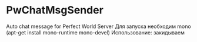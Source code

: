 # PwChatMsgSender
Auto chat message for Perfect World Server
Для запуска необходим mono (apt-get install mono-runtime mono-devel)
Использование:
закидываем 

